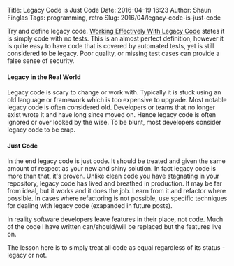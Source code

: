 Title: Legacy Code is Just Code
Date: 2016-04-19 16:23
Author: Shaun Finglas
Tags: programming, retro
Slug: 2016/04/legacy-code-is-just-code

Try and define legacy code. [Working Effectively With Legacy
Code](https://www.amazon.co.uk/Working-Effectively-Legacy-Michael-Feathers/dp/0131177052/275-5610177-1468962)
states it is simply code with no tests. This is an almost perfect
definition, however it is quite easy to have code that is covered by
automated tests, yet is still considered to be legacy. Poor quality, or
missing test cases can provide a false sense of security.

#### Legacy in the Real World

Legacy code is scary to change or work with. Typically it is stuck using
an old language or framework which is too expensive to upgrade. Most
notable legacy code is often considered old. Developers or teams that no
longer exist wrote it and have long since moved on. Hence legacy code is
often ignored or over looked by the wise. To be blunt, most developers
consider legacy code to be crap.

#### Just Code

In the end legacy code is just code. It should be treated and given the
same amount of respect as your new and shiny solution. In fact legacy
code is more than that, it's proven. Unlike clean code you have
stagnating in your repository, legacy code has lived and breathed in
production. It may be far from ideal, but it works and it does the job.
Learn from it and refactor where possible. In cases where refactoring is
not possible, use specific techniques for dealing with legacy code
(exapanded in future posts).

In reality software developers leave features in their place, not code.
Much of the code I have written can/should/will be replaced but the
features live on.

The lesson here is to simply treat all code as equal regardless of its
status - legacy or not.